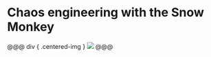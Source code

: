 # Chaos engineering with the Snow Monkey

@@@ div { .centered-img }
<img src="https://github.com/MAIF/otoroshi/raw/master/resources/nihonzaru-logo.png" />
@@@